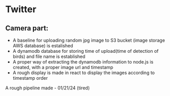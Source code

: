 # Twitter


## Camera part:

* A baseline for uploading random jpg image to S3 bucket (image storage AWS database) is estalished
* A dynamodb database for storing time of upload(time of detection of birds) and file name is established
* A proper way of extracting the dynamodb information to node.js is created, with a proper image url and timestamp
* A rough display is made in react to display the images according to timestamp order

A rough pipeline made - 01/21/24 (tired)